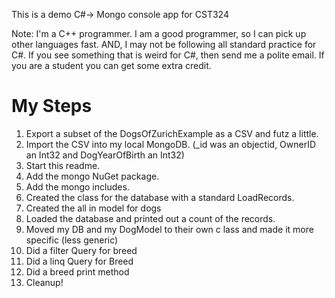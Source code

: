 This is a demo C#-> Mongo console app for CST324

Note:  I'm a C++ programmer.  I am a good programmer, so I can pick up other languages fast.  AND, I may not be following all standard practice for C#.   If you see something that is weird for C#, then send me a polite email.  If you are  a student you can get some extra credit.

# My Steps

1. Export a subset of the DogsOfZurichExample as a CSV and futz a little. 
2. Import the CSV into my local MongoDB.  (_id was an objectid, OwnerID an Int32 and DogYearOfBirth an Int32)
3. Start this readme. 
4. Add the mongo NuGet package.
5. Add the mongo includes.
6. Created the class for the database with a standard LoadRecords.
7. Created the all in model for dogs
8. Loaded the database and printed out a count of the records.
9. Moved my DB and my DogModel to their own c lass and made it more specific (less generic)
10. Did a filter Query for breed
11. Did a linq Query for Breed
12. Did a breed print method
13. Cleanup!
